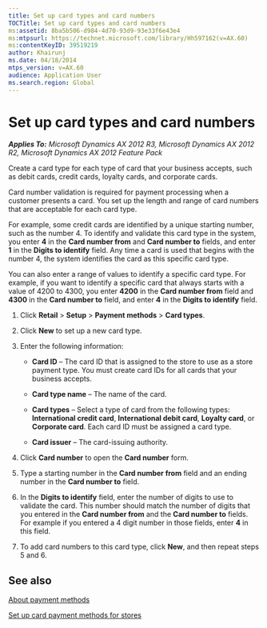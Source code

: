 ```yaml
---
title: Set up card types and card numbers
TOCTitle: Set up card types and card numbers
ms:assetid: 8ba5b506-d984-4d70-93d9-93e33f6e43e4
ms:mtpsurl: https://technet.microsoft.com/library/Hh597162(v=AX.60)
ms:contentKeyID: 39519219
author: Khairunj
ms.date: 04/18/2014
mtps_version: v=AX.60
audience: Application User
ms.search.region: Global
---
```


# Set up card types and card numbers 


_**Applies To:** Microsoft Dynamics AX 2012 R3, Microsoft Dynamics AX 2012 R2, Microsoft Dynamics AX 2012 Feature Pack_

Create a card type for each type of card that your business accepts, such as debit cards, credit cards, loyalty cards, and corporate cards.

Card number validation is required for payment processing when a customer presents a card. You set up the length and range of card numbers that are acceptable for each card type.

For example, some credit cards are identified by a unique starting number, such as the number 4. To identify and validate this card type in the system, you enter **4** in the **Card number from** and **Card number to** fields, and enter **1** in the **Digits to identify** field. Any time a card is used that begins with the number 4, the system identifies the card as this specific card type.

You can also enter a range of values to identify a specific card type. For example, if you want to identify a specific card that always starts with a value of 4200 to 4300, you enter **4200** in the **Card number from** field and **4300** in the **Card number to** field, and enter **4** in the **Digits to identify** field.

1.  Click **Retail** \> **Setup** \> **Payment methods** \> **Card types**.

2.  Click **New** to set up a new card type.

3.  Enter the following information:
    
      - **Card ID** – The card ID that is assigned to the store to use as a store payment type. You must create card IDs for all cards that your business accepts.
    
      - **Card type name** – The name of the card.
    
      - **Card types** – Select a type of card from the following types: **International credit card**, **International debit card**, **Loyalty card**, or **Corporate card**. Each card ID must be assigned a card type.
    
      - **Card issuer** – The card-issuing authority.

4.  Click **Card number** to open the **Card number** form.

5.  Type a starting number in the **Card number from** field and an ending number in the **Card number to** field.

6.  In the **Digits to identify** field, enter the number of digits to use to validate the card. This number should match the number of digits that you entered in the **Card number from** and the **Card number to** fields. For example if you entered a 4 digit number in those fields, enter **4** in this field.

7.  To add card numbers to this card type, click **New**, and then repeat steps 5 and 6.

## See also

[About payment methods](about-payment-methods.md)

[Set up card payment methods for stores](set-up-card-payment-methods-for-stores.md)

  


